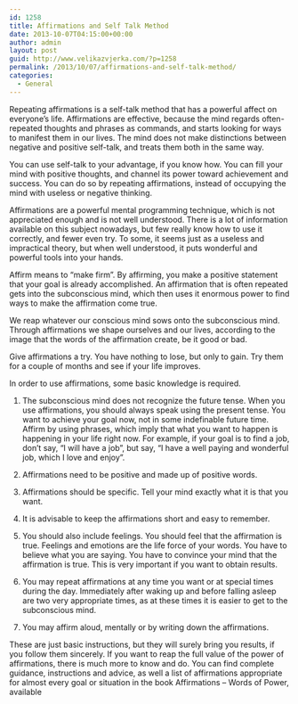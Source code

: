 ```yaml
---
id: 1258
title: Affirmations and Self Talk Method
date: 2013-10-07T04:15:00+00:00
author: admin
layout: post
guid: http://www.velikazvjerka.com/?p=1258
permalink: /2013/10/07/affirmations-and-self-talk-method/
categories:
  - General
---
```

Repeating affirmations is a self-talk method that has a powerful affect on everyone&#8217;s life. Affirmations are effective, because the mind regards often-repeated thoughts and phrases as commands, and starts looking for ways to manifest them in our lives. The mind does not make distinctions between negative and positive self-talk, and treats them both in the same way.

You can use self-talk to your advantage, if you know how. You can fill your mind with positive thoughts, and channel its power toward achievement and success. You can do so by repeating affirmations, instead of occupying the mind with useless or negative thinking.

Affirmations are a powerful mental programming technique, which is not appreciated enough and is not well understood. There is a lot of information available on this subject nowadays, but few really know how to use it correctly, and fewer even try. To some, it seems just as a useless and impractical theory, but when well understood, it puts wonderful and powerful tools into your hands.

Affirm means to &#8220;make firm&#8221;. By affirming, you make a positive statement that your goal is already accomplished. An affirmation that is often repeated gets into the subconscious mind, which then uses it enormous power to find ways to make the affirmation come true.

We reap whatever our conscious mind sows onto the subconscious mind. Through affirmations we shape ourselves and our lives, according to the image that the words of the affirmation create, be it good or bad.

Give affirmations a try. You have nothing to lose, but only to gain. Try them for a couple of months and see if your life improves.

In order to use affirmations, some basic knowledge is required.

1. The subconscious mind does not recognize the future tense. When you use affirmations, you should always speak using the present tense. You want to achieve your goal now, not in some indefinable future time. Affirm by using phrases, which imply that what you want to happen is happening in your life right now. For example, if your goal is to find a job, don&#8217;t say, &#8220;I will have a job&#8221;, but say, &#8220;I have a well paying and wonderful job, which I love and enjoy&#8221;.

2. Affirmations need to be positive and made up of positive words.

3. Affirmations should be specific. Tell your mind exactly what it is that you want.

4. It is advisable to keep the affirmations short and easy to remember.

5. You should also include feelings. You should feel that the affirmation is true. Feelings and emotions are the life force of your words. You have to believe what you are saying. You have to convince your mind that the affirmation is true. This is very important if you want to obtain results.

6. You may repeat affirmations at any time you want or at special times during the day. Immediately after waking up and before falling asleep are two very appropriate times, as at these times it is easier to get to the subconscious mind.

7. You may affirm aloud, mentally or by writing down the affirmations.

These are just basic instructions, but they will surely bring you results, if you follow them sincerely. If you want to reap the full value of the power of affirmations, there is much more to know and do. You can find complete guidance, instructions and advice, as well a list of affirmations appropriate for almost every goal or situation in the book Affirmations &#8211; Words of Power, available
